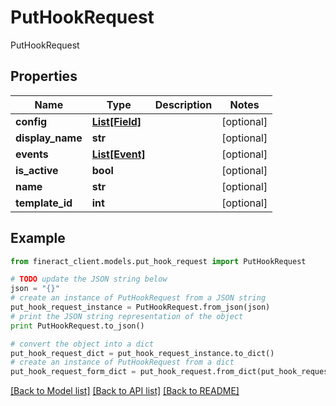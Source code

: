 # PutHookRequest

PutHookRequest

## Properties

Name | Type | Description | Notes
------------ | ------------- | ------------- | -------------
**config** | [**List[Field]**](Field.md) |  | [optional] 
**display_name** | **str** |  | [optional] 
**events** | [**List[Event]**](Event.md) |  | [optional] 
**is_active** | **bool** |  | [optional] 
**name** | **str** |  | [optional] 
**template_id** | **int** |  | [optional] 

## Example

```python
from fineract_client.models.put_hook_request import PutHookRequest

# TODO update the JSON string below
json = "{}"
# create an instance of PutHookRequest from a JSON string
put_hook_request_instance = PutHookRequest.from_json(json)
# print the JSON string representation of the object
print PutHookRequest.to_json()

# convert the object into a dict
put_hook_request_dict = put_hook_request_instance.to_dict()
# create an instance of PutHookRequest from a dict
put_hook_request_form_dict = put_hook_request.from_dict(put_hook_request_dict)
```
[[Back to Model list]](../README.md#documentation-for-models) [[Back to API list]](../README.md#documentation-for-api-endpoints) [[Back to README]](../README.md)



